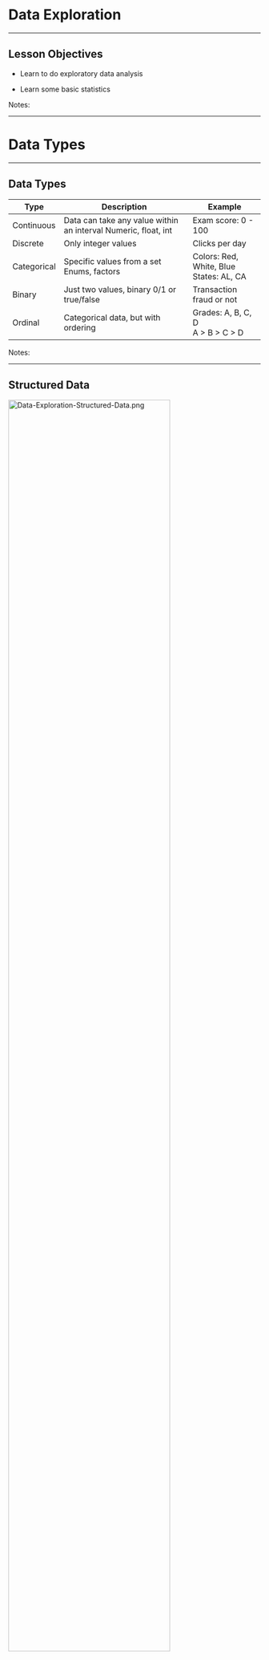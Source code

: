 # Data Exploration

---

## Lesson Objectives


 * Learn to do exploratory data analysis

 * Learn some basic statistics

Notes:

---

# Data Types
---

## Data Types

| Type    | Description                                                | Example                            |
|-------------|----------------------------------------------------------------|-----------------------------------------|
| Continuous  | Data can take any value within an interval Numeric, float, int | Exam score: 0  - 100                    |
| Discrete    | Only integer values                                            | Clicks per day                          |
| Categorical | Specific values from a set Enums, factors                      | Colors: Red, White, Blue <br/> States: AL, CA |
| Binary      | Just two values, binary 0/1 or true/false                      | Transaction fraud or not                |
| Ordinal     | Categorical data, but with ordering                            | Grades: A, B, C, D <br/> A > B > C > D        |

<!-- {"left" : 0.49, "top" : 2.5, "height" : 1, "width" : 16.52} -->

Notes:

---

## Structured Data

 <img src="../../assets/images/machine-learning/Data-Exploration-Structured-Data.png" alt="Data-Exploration-Structured-Data.png" style="width:80%;"/><!-- {"left" : 2.17, "top" : 2.76, "height" : 8.2, "width" : 13.16} -->


Notes:



---

# Statistics Primer
---

# Numerical Data Analysis
---

## Numerical Data Analysis


 * Analyze the following salary data.  
 [30k, 35k, 22k, 70k, 50k, 55k, 45k, 40k, 25k, 42k, 60k, 65k]

 * Sorting the data  
 [22k, 25k, 30k, 35k, 40k, 42k, 45k, 50k, 55k, 60k, 65k, 70k]

 * Min: 22k  
  Max: 70k  
 ==> Range o data: 22k to 70k

Notes:




---

## Mean (Average)

|               |                                                 |
|---------------|-------------------------------------------------|
| Mean          | Sum (values) / total number of samples          |
| Weighted Mean | Sum(values * weights) / total number of samples |

<!-- {"left" : 3.88, "top" : 1.89, "height" : 1.5, "width" : 9.75} -->


* [30k, 35k, 22k, 70k, 50k, 55k, 45k, 40k, 25k, 42k, 60k, 65k]
*  **Average / Mean** = Total sum of all salaries /  (number of salaries )  
 = (30k +  35k +  22k + 70k + 50k +  55k +  45k +  40k + 25k + 42k + 60k + 65k)  /  12  
 = 44.9k
* Mean is denoted by  x&#772;

<img src="../../assets/images/formulas-equations/mean-1.png"  style="width:50%;float:left"/><!-- {"left" : 9.33, "top" : 6.9, "height" : 2.45, "width" : 7.82} -->


<img src="../../assets/images/formulas-equations/mean-weighted-2.png" style="width:40%;float:right;"/><!-- {"left" : 9.84, "top" : 9.91, "height" : 1.42, "width" : 6.8} -->





Notes:



---

## Outliers & Trimmed Mean

|                                   |                                                                                                                                                                                                                                                                                                                                                                             |
|-----------------------------------|-----------------------------------------------------------------------------------------------------------------------------------------------------------------------------------------------------------------------------------------------------------------------------------------------------------------------------------------------------------------------------|
| Outliers                          | Extreme values. These influence plain mean. <br/>e.g. When Bill Gates walks into a bar, everyone's net worth goes up by few 100s of millions!                                                                                                                                                                                                                                    |
| Trimmed Mean       Truncated Mean | Take mean, after dropping a number of extreme values from the bottom and top. <br/>   10% Trimmed Mean drops 10% of largest and 10% of smallest values and calculates mean in remaining 80% of data. <br/> Used in competition scoring, to avoid one judge influencing the outcome.<br/> Example:  [ 5,  6, 7,  8,  10] <br/>Mean = sum(5+6+7+8+10) / 5 = 7.2 <br/>Trimmed Mean = sum (6,7,8) / 3 = 7 |

<!-- {"left" : 1.14, "top" : 2.5, "height" :1, "width" : 15.22} -->


Notes:



---

## Outliers / Trimmed Mean Example

 * Consider this annual income data (note the outliers in low end and high end)  
 [ <mark>5k</mark>, 40k, 42k, 45k, 50k, 55k, 60k, 65k, 70k, <mark>400k</mark> ]

 * Mean income, considering all data  
 = (5 + 40 + 42 + 45 + 50 + 55 + 60 + 65 + 70 + 400) / 10  
 =  **83.2**

* 10% trimmed mean  
==> drop lowest 10% (5k)   
==> drop highest 10% (400k)  
= (40+42+45+50+55+60+65+70)/8  
= **53.4**

* As you can see, trimmed mean helps us deal with outliers

Notes:

http://www.cabrillo.edu/~evenable/ch03.pdf


---

## Median (≠ Mean!)
* Median is the middle/center point of sorted data

* Example, find median of  
  [50k, 55k, 40k, 42k, 45k, 65k, 70k, 75k, 60k]

* First sort the data  
[40k, 42k, 45k, 50k, 55k, 60k, 65k, 70k, 75k]

* Find middle point :  
[40k, 42k, 45k, 50k, **55k**, 60k, 65k, 70k, 75k]

* If there are even number of records:  
[40k, 42k, 45k, 50k, **55k**, **60k**, 65k, 70k, 75k, 80k]

* Median is average of both middle numbers :  
(55k + 60k)/2 = **57.5k**

Notes:

http://www.cabrillo.edu/~evenable/ch03.pdf

---




## Median, Mean and Outliers

  * Consider this dataset  
  [40k, 42k, 45k, 50k, 55k, 60k, 65k, 70k]

  * Mean / Average  
  = (40 + 42 + 45 + 50 + 55 + 60 + 65 + 70 ) / 8   
  = 53.4

  * Median  
  = (50 + 55) / 2   
  = 52.5

<img src="../../assets/images/machine-learning/Data-Exploration-Median-Mean-Outliers.png" alt="Data-Exploration-Median-Mean-Outliers.png" style="max-width:80%;"/><!-- {"left" : 0.85, "top" : 4.25, "height" : 2.65, "width" : 10.12} -->


Notes:


---

## Median, Mean and Outliers

* Now introduce an outlier (400k)  
  [40k, 42k, 45k, 50k, 55k, 60k, 65k, 70k, **400k** ]
* Mean (average)  
  = (40k +  42k +  45k +  50k +  55k +  60k +  65k +  70k +  400k ) / 9  
  = 91.89
* Median = 55

<br/>

<img src="../../assets/images/machine-learning/Data-Exploration-Median-Mean-Outliers2.png" alt="Data-Exploration-Median-Mean-Outliers2.png" style="max-width:80%;"/><!-- {"left" : 3.79, "top" : 4.71, "height" : 2.72, "width" : 9.93} -->

<br/>

* So **median** is less influenced by outliers
* This is why we hear 'median' used in news stories
    - '**Median** house price in San Jose is 1 M'

Notes:


---

## Mean: Sample Code ( R )


```R
a = c (5,40,42,45,50,55,60,65,70,400)

summary(a)
#   Min. 1st Qu.  Median    Mean 3rd Qu.    Max.
#    5.00   42.75   52.50   83.20   63.75  400.00

mean(a)
# 83.2

median(a)
# 52.5

## trimmed mean
mean(a, trim=0.1)
# 53.375

```
<!-- {"left" : 0.85, "top" : 2.5, "height" : 5.26, "width" : 11.09} -->


Notes:




---

## Mean: Sample Code (Python)

```python
import numpy as np
import pandas as pd
from scipy import stats

a = np.array([5,40,42,45,50,55,60,65,70,400])
# [ 5 40 42 45 50 55 60 65 70 400]

np.mean(a)
# 83.2

stats.trim_mean(a,0.1)) # 10%
# 53.375*  

np.median(a)
# 52.5*  
```
<!-- {"left" : 0.85, "top" : 2.5, "height" : 5.49, "width" : 10.73} -->

Notes:




---

## Variability  / Dispersion


 * Consider sample annual incomes from two cities.

 * City1 = [ 30k, 32k, 35k, 40k, 45k, 48k, 50k ]   
   City2 = [ 10k, 15k, 20k, 40k, 60k, 65k, 70k ]

 * Mean for both datasets is  **40k**

 * But it doesn't tell the whole story

 * City2 data is more widely 'dispersed' than City1

<img src="../../assets/images/machine-learning/standard-deviation-1.png" style="max-width:80%;"/><!-- {"left" : 2.72, "top" : 7.49, "height" : 3.73, "width" : 12.06} -->


Notes:



---

## Measuring Variability / Dispersion

| Term | Description | Also known as |
|----------------------|-----------------------------------------------------------------------------------------------------------------------|-------------------------------|
| Range | Largest Value - Smallest Value | spread |
| Deviations | Difference between estimated value and actual value | Residuals  , errors |
| Variance | Sum(squared deviations from mean) / N <br/> N = number of samples | Mean-squared-error, MSE, S<sup>2</sup/> |
| **Standard deviation** | Square root of variance. (most used measurement of dispersion) | l2-norm, Euclidean norm |
| Percentile | The value such that P percent of the values take on this value or less and (100-P) percent take on this value or more | quantile |
| Interquartile range | The difference between the 75th percentile and the 25th percentile | IQR |

<!-- {"left" : 0.72, "top" : 2, "height" : 1, "width" : 16.06} -->

Notes:



---

## Variance  -  S<sup>2</sup> , σ<sup>2</sup>,  var(x)

* Measures how far apart the data is spread out from their mean
* Symbols: **S<sup>2</sup>** , **σ<sup>2</sup>**,  **var(x)**
* Method:
    - Find differences from Xi and mean (μ)
    - Square it
    - Add them all up
    - Divide by number of observations (N)

<img src="../../assets/images/formulas-equations/variance-1.png"  style="width:40%;"/><!-- {"left" : 9.42, "top" : 3.92, "height" : 2.23, "width" : 7.77} -->



* Properties
    - Variance is positive or zero (since we are squaring the diff)
    - If Variance of a dataset is zero, they all have the same value

Notes:
* Formula credit : Wikipedia (creative commons): https://en.wikipedia.org/wiki/Variance

---
## Standard Deviation (SD): σ  (sigma)

* SD is the most used measure of dispersion
* Measures how closely data values are clustered around mean
* Lower SD means values are closely clustered around mean
* Higher SD indicates larger dispersion

**Variance & standard deviation** ( μ is mean )  

<img src="../../assets/images/formulas-equations/variance-1.png"  style="width:40%;"/><!-- {"left" : 4.86, "top" : 6.47, "height" : 2.24, "width" : 7.78} -->



<img src="../../assets/images/formulas-equations/standard-deviation-1.png"  style="width:40%;"/><!-- {"left" : 4.25, "top" : 9.15, "height" : 2.04, "width" : 8.99} -->




Notes:

---

## Variability / Dispersion

<img src="../../assets/images/machine-learning/standard-deviation-2.png" style="max-width:80%;"/><!-- {"left" : 2.14, "top" : 4.32, "height" : 3.64, "width" : 13.22} -->


---

## Standard Deviation : Sample Code (R)

```r
city1 = c(30,32,35,40,45,48,50)
city2 = c(10,15,20,40,60,65,70)

mean(city1)
# 40

mean(city2)
# 40

var(city1)
# 63

var(city2)
# 641.6667

sd(city1)
# 7.937254

sd(city2)
# 25.33114
```
<!-- {"left" : 0.85, "top" : 2.34, "height" : 8.16, "width" : 8.72} -->

Notes:




---

## Standard Deviation : Sample Code (Python)

```python
import numpy as np
import pandas as pd
from scipy import stats

city1 = np.array([30,32,35,40,45,48,50])
city2 = np.array([10,15,20,40,60,65,70])

### Mean
np.mean(city1)     # 40.0
np.mean(city2)     # 40.0  

### variance
np.var(city1)    # 54.0
np.var(city2)    # 550.0 <- much larger than var(city1)

### Standard Deviation
np.std(city1)    # 7.34846922835
np.std(city2)    # 23.4520787991 <-- larger than sd(city1)  
```
<!-- {"left" : 0.85, "top" : 2.73, "height" : 6.61, "width" : 13.72} -->

 Notes:




---

## Quartiles


 * Quartiles are summary measures that divide the ranked (sorted) data into four equal parts
 * First quartile @ 25% mark = Q1 = 25th percentile
 * Second quartile @ 50% mark = Q2 = 50th percentile
     - Equals to median'
 * Third quartile @ 75% mark = Q3 = 75th percentile
 * IQR = distance between Q3 and Q1

<img src="../../assets/images/machine-learning/Data-Exploration-Quartiles-0.png" alt="Data-Exploration-Quartiles-0.png" style="width:30%;"/><!-- {"left" : 9.35, "top" : 3.03, "height" : 6.33, "width" : 7.67} -->


Notes:


---

## Quartiles


 * Income data (sorted):  
 [22k, 25k, 30k, 35k, 40k, 42k, 45k, 50k, 55k, 60k, 65k, 70k]

 * Approximately 25% of data is below Q1
 75% is more than Q1

<img src="../../assets/images/machine-learning/Data-Exploration-Quartiles-1.png" alt="Data-Exploration-Quartiles-1.png" style="width:100%;"/><!-- {"left" : 1.83, "top" : 5.72, "height" : 3.37, "width" : 13.83} -->



Notes:



---

## Quartiles: Sample Code ( R )


```r
a  = c (5,40,42,45,50,55,60,65,70,400)

summary(a)
#   Min. 1st Qu.  Median    Mean 3rd Qu.    Max.
#    5.00   42.75   52.50   83.20   63.75  400.00

quantile(a)
#    0%    25%    50%    75%   100%
#   5.00  42.75  52.50  63.75 400.00

quantile(a)["25%"]  
# 25%
# 42.75

IQR(a)
# 21

```
<!-- {"left" : 0.85, "top" : 2.51, "height" : 6.07, "width" : 12.05} -->


Notes:


---

## Quartiles: Sample Code (Python)

```python
import numpy as np

a = np.array([5,40,42,45,50,55,60,65,70,400])

# 20 pc
print (np.percentile(a, 20))
# 41.6

# q1, q2, q3
print (np.percentile(a, [25, 50, 75]))
# [ 42.75 52.5  63.75]  
```
<!-- {"left" : 0.85, "top" : 2.4, "height" : 4.84, "width" : 12.6} -->

Notes:


---

## Percentiles

 * Percentiles are summary measures that divide the ranked (sorted) data into 100 equal parts

 * k% of values  < Pk <  (100-k) % of values

 * 95th  percentile: P95

     - 95% of data below this point

     - 5% of data above this point

<img src="../../assets/images/machine-learning/Data-Exploration-Percentiles-0.png" alt="Data-Exploration-Percentiles-0.png" style="width:80%;"/><!-- {"left" : 2.45, "top" : 6.81, "height" : 3.17, "width" : 12.6} -->


Notes:



---

## Calculating Percentiles Example

 * Income data (sorted): 
 [22k, 25k, 30k, 35k, 40k, 42k, 45k, 50k, 55k, 60k, 65k, 70k]

 * Finding k percentile  point = k * N / 100 <br/>
 N = number of data points = 12

 * Find 30th percentile point: <br/>
 = 30 * 12 / 100 = 3.6th item = 4th item (approx) <br/>
 = 35k <br/>
 = 30% of data is below 35k<br/>

 * Finding percentile rank k <br/>
 = number of values less than Xk * 100 / N (N number of items)

 * What is the percentile rank of income 52k <br/>
 = number of items less than 52k / 12 * 100 <br/>
 = 8/12 * 100 <br/>
 = 66.67%

Notes:



---

## Percentiles: Sample Code (R)

```r
income = c(22, 25, 30, 35, 40, 42, 45, 50, 55, 60, 65, 70)

# find 30th percentile
quantile(income, c(0.3))
# 36.5
# 36.5k is the 30th percentile

# what percentile is income 52k
ecdf(income)(52)
# 0.6666667
# 52k is at 66.67%


```
<!-- {"left" : 0.85, "top" : 2.59, "height" : 4.73, "width" : 15.52} -->


Notes:




---

## Percentiles Sample Code (Python)

```python
import numpy as np
a = np.array([5,40,42,45,50,55,60,65,70,400])

# 20 pc
print (np.percentile(a, 20))
# 41.6

# q1, q2, q3
print (np.percentile(a, [25, 50, 75]))
# [ 42.75 52.5  63.75]  
```
<!-- {"left" : 0.85, "top" : 2.43, "height" : 4.23, "width" : 11.98} -->

Notes:




---

# Relationship Between Two Variables

---

## Correlation / Pearson Correlation Coefficient (r)


 * Measures  **strength and direction of linear relationship** between two variables
 * Also known as  **Pearson Correlation Coefficient** (in honor of its developer Karl Pearson)
 * Values between  -1 and +1   (standardized)(-1 <= r <= +1)
 * If X & Y are positively related, r will be close +1
     - When X goes up Y goes up too
     - E.g. When 'years of experience' goes up 'salary' goes up too
 * If X & Y are negatively related,  r will be close to -1
     - When X goes up Y goes down
     - E.g. ??? (quiz for class)
 * If no correlation between X & Y , then r will be close to 0





Notes:

- https://mathbits.com/MathBits/TISection/Statistics2/correlation.htm
- http://www.r-tutor.com/elementary-statistics/numerical-measures/correlation-coefficient
- https://en.wikipedia.org/wiki/Correlation_coefficient


---

## Correlation Coefficient


 *  **Perfect correlation** occurs when

     - r = -1  (negative)

     - r = +1  (positive)

     - This is when the data points all lie in straight line (regression line!)

 * A correlation |r| >= 0.8 is considered  **strong**

 * A correlation |r| < 0.5  is considered  **weak**.

 <img src="../../assets/images/machine-learning/Data-Exploration-Correlation-Coefficient--0.png" alt="Data-Exploration-Correlation-Coefficient--0.png" style="width:50%;"/><!-- {"left" : 4.21, "top" : 6.62, "height" : 4.04, "width" : 9.07} -->



Notes:




---

## Covariance vs. Correlation

| Covariance | Correlation |
|-----------------------------------------------------------------------------------------------------|---------------------------------|
| Measures linear relationship between two variables | (ditto) |
| Provides the **DIRECTION** (positive / negative  /  zero) of the linear relationship between 2 variables | Provides **DIRECTION** and **STRENGTH** |
| No upper / lower bound.  Not standardized | Between -1 and +1  standardized |

<!-- {"left" : 1.09, "top" : 2.5, "height" : 1, "width" : 15.33} -->

Notes:



---

## Correlation Patterns

<img src="../../assets/images/machine-learning/Data-Exploration-Correlaion-Patterns.png" alt="Data-Exploration-Correlaion-Patterns.png" style="width:100%;"/><!-- {"left" : 1.56, "top" : 4.16, "height" : 3.96, "width" : 14.38} -->



Notes:



---

## Correlation Formula

<img src="../../assets/images/formulas-equations/correlation-1.png"  style="width:60%;"/><!-- {"left" : 3.72, "top" : 3.99, "height" : 4.16, "width" : 10.05} -->


Notes:

Image credit to : Think calculator  (http://www.thinkcalculator.com/statistics/correlation-coefficient-calculator.php)

---

## Correlation is NOT Causation

* Just because two variables seem to be correlated, does NOT mean one of them causes the other

* Example: See the map of Waffle House locations and heart attack rates in US!

<img src="../../assets/images/google-cloud/3rd-party/viz-cardiac-deaths-vs-waffle-houses.jpg"  style="width:60%;"/> <!-- {"left" : 3.85, "top" : 4.84, "height" : 6.23, "width" : 9.8} -->


Notes:

---

## Correlation Code

* Python 

<br/>

```python
import numpy  as  np
import pandas as  pd

bills = np.array([50,30,60,40,65,20,10,15,25,35])
tips = np.array([12,7,13,8,15,5,2,2,3,4])

# correlation
p.corrcoef(bills,tips)
# array([[ 1.    , 0.95221535],
#        [ 0.95221535, 1.      ]])
```
<!-- {"left" : 0.8, "top" : 2.59, "height" : 3.44, "width" : 9.65} -->

* R code

```r
# R
bill = c(50,30,60,40,65,20,10,15,25,35)
tip = c(12,7,13,8,15,5,2,2,3,4)

cor(bill, tip)
# [1] 0.9522154 ## strong correlation!
```
<!-- {"left" : 0.8, "top" : 7.03, "height" : 2.24, "width" : 8.04} -->

---

## Correlation Matrix

* When we have more than two variables, we put them in a matrix and calculate correlation for each combination

* The diagonal cells are **1.0**; Each variable is perfectly correlated with itself

<img src="../../assets/images/machine-learning/correlation-matrix-1.png"  style="width:60%;"/> <!-- {"left" : 3.57, "top" : 4.99, "height" : 5.34, "width" : 10.36} -->




---


## Correlation Matrix Example

* Here is some cars data


```text
+-------------------+----+---+-----+---+----+-----+-----+---+---+----+----+
|              model| mpg|cyl| disp| hp|drat|   wt| qsec| vs| am|gear|carb|
+-------------------+----+---+-----+---+----+-----+-----+---+---+----+----+
|          Mazda RX4|21.0|  6|160.0|110| 3.9| 2.62|16.46|  0|  1|   4|   4|
|      Mazda RX4 Wag|21.0|  6|160.0|110| 3.9|2.875|17.02|  0|  1|   4|   4|
|         Datsun 710|22.8|  4|108.0| 93|3.85| 2.32|18.61|  1|  1|   4|   1|
|     Hornet 4 Drive|21.4|  6|258.0|110|3.08|3.215|19.44|  1|  0|   3|   1|
|  Hornet Sportabout|18.7|  8|360.0|175|3.15| 3.44|17.02|  0|  0|   3|   2|
|            Valiant|18.1|  6|225.0|105|2.76| 3.46|20.22|  1|  0|   3|   1|
|         Duster 360|14.3|  8|360.0|245|3.21| 3.57|15.84|  0|  0|   3|   4|
|          Merc 240D|24.4|  4|146.7| 62|3.69| 3.19| 20.0|  1|  0|   4|   2|
|           Merc 230|22.8|  4|140.8| 95|3.92| 3.15| 22.9|  1|  0|   4|   2|
|           Merc 280|19.2|  6|167.6|123|3.92| 3.44| 18.3|  1|  0|   4|   4|
|          Merc 280C|17.8|  6|167.6|123|3.92| 3.44| 18.9|  1|  0|   4|   4|
|         Merc 450SE|16.4|  8|275.8|180|3.07| 4.07| 17.4|  0|  0|   3|   3|
|         Merc 450SL|17.3|  8|275.8|180|3.07| 3.73| 17.6|  0|  0|   3|   3|
|        Merc 450SLC|15.2|  8|275.8|180|3.07| 3.78| 18.0|  0|  0|   3|   3|
| Cadillac Fleetwood|10.4|  8|472.0|205|2.93| 5.25|17.98|  0|  0|   3|   4|
|Lincoln Continental|10.4|  8|460.0|215| 3.0|5.424|17.82|  0|  0|   3|   4|
|  Chrysler Imperial|14.7|  8|440.0|230|3.23|5.345|17.42|  0|  0|   3|   4|
...
```
<!-- {"left" : 0.8, "top" : 2.87, "height" : 6.94, "width" : 14.39} -->

---

## Correlation Matrix Example

* Here is the correlation matrix. Which attributes affect **mpg** ?

<img src="../../assets/images/machine-learning/correlation-matrix-2.png"  style="width:90%;"/><!-- {"left" : 0.89, "top" : 3.84, "height" : 5.74, "width" : 15.71} -->

---

## Correlation Matrix Example

<img src="../../assets/images/machine-learning/correlation-matrix-4.png"  style="width:65%;float:right;"/> <!-- {"left" : 9.9, "top" : 2.19, "height" : 6.23, "width" : 7.17} -->

* Negative correlations are highlighted in red,  positive ones are in blue


---

## Correlation Matrix Code (Python)

<img src="../../assets/images/machine-learning/covariance-matrix-1.png" alt="covariance-matrix-1.png" style="width:40%;float:right;"/><!-- {"left" : 10.71, "top" : 2, "height" : 3.35, "width" : 6.45} -->

```python
import numpy as np

a = np.array([1,2,3,4,5,6])
b = np.array([2,3,5,6,1,9])
c = np.array([3,5,5,5,10,8])
d = np.array([10,20,30,40,50,55])
e = np.array([7,8,9,4,6,10])

m = np.vstack([a,b,c,d,e])
print(m)
print(np.corrcoef(m))
```
<!-- {"left" : 0.8, "top" : 1.83, "height" : 3.26, "width" : 5.95} -->

```text
# output : m
[[ 1  2  3  4  5  6]
 [ 2  3  5  6  1  9]
 [ 3  5  5  5 10  8]
 [10 20 30 40 50 55]
 [ 7  8  9  4  6 10]]
```
<!-- {"left" : 0.8, "top" : 5.2, "height" : 1.73, "width" : 3.97} -->

```text
# output: correlation matrix
       a             b           c           d           e
a [[ 1.          0.54470478 0.84515425  0.99607842  0.09897433]
b [ 0.54470478  1.          0.05370862  0.49341288  0.38786539]
c [ 0.84515425  0.05370862  1.          0.86126699  0.07319251]
d [ 0.99607842  0.49341288  0.86126699  1.          0.03538992]
e [ 0.09897433  0.38786539  0.07319251  0.03538992  1.        ]]
```
<!-- {"left" : 0.8, "top" : 7.04, "height" : 2.18, "width" : 11.71} -->

<br/>

* Question:
    - Find variables that are highly correlated (Hint: look for corr close to +1)
    - Find variables that are NOT correlated (Hint: look for corr close to 0)

Notes:

---

## Correlation Matrix Code ( R )

<img src="../../assets/images/machine-learning/covariance-matrix-1.png" alt="covariance-matrix-1.png" style="width:40%;float:right;"/><!-- {"left" : 9.96, "top" : 2, "height" : 3.74, "width" : 7.2} -->


<br/>

```R
a <- c(1,2,3,4,5,6)
b <- c(2,3,5,6,1,9)
c <- c(3,5,5,5,10,8)
d <- c(10,20,30,40,50,55)
e <- c(7,8,9,4,6,10)

m <- cbind(a,b,c,d,e)
m

cor_matrix = cor(m)
cor_matrix
```
<!-- {"left" : 0.85, "top" : 2, "height" : 3.58, "width" : 5.56} -->


- Which of the variables are strongly correlated?

<img src="../../assets/images/machine-learning/Data-Exploration--Covariance-Matrix-Code-R--1.png" alt="Data-Exploration--Covariance-Matrix-Code-R--1.png" style="width:60%;"/><!-- {"left" : 4.42, "top" : 8.18, "height" : 3.17, "width" : 8.67} -->

Notes:

---

## Correlation Matrix Applications

* Financial economics
    - Figure our relationships with different stocks

* Principal Component Analysis (PCA); This will be covered in PCA section

Notes:

---

## Lab: EDA-Basic Stats

<img src="../../assets/images/icons/individual-labs.png" style="width:25%;float:right;"/><!-- {"left" : 11.6, "top" : 1.89, "height" : 6.59, "width" : 4.94} -->


* **Overview:**
    - Learn basic statistics functions

* **Approximate time:**
    - 10 mins

* **Instructions:**
     - **EDA: Basics/stats**

Notes:


---

# Visualizing Data

---

## Visualizing Data

* We are going to introduce these basic graphs

| Method | Description |
|-----------------|-------------------------------------------------------------|
| Boxplot | A quick way to visualize the data |
| Frequency table | Count number of data points that fall into intervals (bins) |
| Histogram | Plot of frequency table |
| Density plot | Smoothed version of histogram (Kernel Density Estimate) |

<!-- {"left" : 1.08, "top" : 3.29, "height" : 1, "width" : 15.35} -->

Notes:



---

## Boxplot / Box-and-Whisker Plot


 * Boxplot displays 5 measures: min, Q1, Q2 (median), Q3, max

 * Smallest / Largest values are measured within upper/lower fences

 * Fences are 1.5 times IQR

 * Income data (sorted):  
 [22k, 25k, 30k, 35k, 40k, 42k, 45k, 50k, 55k, 60k, 65k, 70k]

<img src="../../assets/images/machine-learning/Data-Exploration-Boxplot-Box-and-Whisker-Plot-0.png" alt="Data-Exploration-Boxplot-Box-and-Whisker-Plot-0.png" style="width:40%;"/><!-- {"left" : 4.95, "top" : 5.54, "height" : 4.88, "width" : 7.6} -->


Notes:



---

## Boxplot: Sample Code (R)


```r
income = c(22, 25, 30, 35, 40, 42, 45, 50, 55, 60, 65, 70)

bp = boxplot(income)
```
<!-- {"left" : 0.85, "top" : 2.5, "height" : 1.4, "width" : 12.68} -->

<img src="../../assets/images/machine-learning/Data-Exploration-BoxPlot-Sample-Code-R--0.png" alt="Data-Exploration-BoxPlot-Sample-Code-Python--0.png" style="width:40%;"/><!-- {"left" : 5.64, "top" : 4.8, "height" : 5.07, "width" : 7.89} -->


Notes:




---

## Boxplot: Sample Code (Python)

```python
%matplotlib inline
import numpy as np
import matplotlib.pyplot as plt

salaries = np.array([22, 25, 30, 35, 40, 42, 45, 50, 55, 60, 65, 70])

plt.boxplot(salaries)
```
<!-- {"left" : 0.85, "top" : 2.5, "height" : 2.51, "width" : 14.31} -->


<img src="../../assets/images/machine-learning/Data-Exploration-Boxplot-Box-and-Whisker-Plot-0.png"  style="width:50%;"/><!-- {"left" : 4.67, "top" : 5.88, "height" : 5.25, "width" : 8.17} -->




Notes:




---

## Histogram ( R )


* Histogram counts data points per bin

```r
income = c(22, 25, 30, 35, 40, 42, 45, 50, 55, 60, 65, 70)
hist(income)
```
<!-- {"left" : 0.85, "top" : 2.98, "height" : 1.1, "width" : 13.3} -->

<img src="../../assets/images/machine-learning/Data-Exploration-Histogram-R--0.png" alt="Data-Exploration-Histogram-R--0.png" style="width:50%;"/><!-- {"left" : 4.93, "top" : 5.39, "height" : 6.2, "width" : 7.64} -->



Notes:



---

## Histogram (Python)

 * Histogram counts data points per bin

```python
%matplotlib inline
import pandas as pd
import numpy as np
import matplotlib.pyplot as plt

salaries = np.array([22, 25, 30, 35, 40, 42, 45, 50, 55, 60, 65, 70])

plt.hist(salaries, rwidth=0.7)

```
<!-- {"left" : 0.85, "top" : 2.9, "height" : 2.68, "width" : 13.76} -->


<img src="../../assets/images/machine-learning/Data-Exploration-Histogram-Python--0.png" alt="Data-Exploration-Histogram-Python--0.png" style="width:50%;"/><!-- {"left" : 4.8, "top" : 6.25, "height" : 5.07, "width" : 7.9} -->



Notes:



---

## Scatter Plot (Python)

```python
%matplotlib inline
import numpy as np
import matplotlib.pyplot as plt

bills = np.array([50,30,60,40,65,20,10,15,25,35])
tips= np.array([12,7,13,8,15,5,2,2,3,4])

plt.xlabel("bill amount")
plt.ylabel("tip")
plt.scatter(bills, tips)

```
<!-- {"left" : 0.85, "top" : 2.59, "height" : 4.06, "width" : 12.44} -->


<img src="../../assets/images/machine-learning/Data-Exploration-Scatter-Plot-Python--0.png" alt="Data-Exploration-Scatter-Plot-Python--0.png" style="width:60%;"/><!-- {"left" : 4.15, "top" : 6.94, "height" : 4.61, "width" : 9.21} -->




Notes:

---

## Lab: EDA - Basic Visualization

<img src="../../assets/images/icons/individual-labs.png" style="width:25%;float:right;"/> <!-- {"left" : 11.6, "top" : 1.89, "height" : 6.59, "width" : 4.94} -->

* **Overview:**
    - Learn basic plot functions

* **Approximate times:**
    - 10 mins

* **Instructions:**
    - **EDA:basic visualization**

---

## Lab: Exploring Dataset

<img src="../../assets/images/icons/individual-labs.png" style="width:25%;float:right;"/> <!-- {"left" : 11.6, "top" : 1.89, "height" : 6.59, "width" : 4.94} -->

* **Overview:**  
    - Explore house sales dataset

* **Approximate Time:**
    - 20 - 30 mins

* **Instructions:**
    - **EDA - House sales exploreation**

Notes:

---

## Lab: Visualizing House Sales

<img src="../../assets/images/icons/individual-labs.png" style="width:25%;float:right;"/> <!-- {"left" : 11.6, "top" : 1.89, "height" : 6.59, "width" : 4.94} -->

* **Overview:**
    - Visualize house-sales dataset

* **Approximate Time:**
    - 10 - 15 mins

* **Instructions:**
    - **EDA - visualize house sales**

* **To Instructor:**
    - Do this if time permits

Notes:

---

## Further Reading

* "Practical Statistics for Data Scientists" - O'Reilly books

* http://www.cabrillo.edu/~evenable/ch03.pdf

* [Fantastic lecture series on Statistics by Brandon Foltz](https://www.bcfoltz.com/statistics-101/)

Notes:

---

## Review and Q&A

<img src="../../assets/images/icons/q-and-a-1.png" style="width:20%;float:right;" /><!-- {"left" : 13.07, "top" : 1.89, "height" : 2.69, "width" : 3.63} -->

* Let's go over what we have covered so far

* Any questions?

<img src="../../assets/images/icons/quiz-icon.png" style="width:40%;" /><!-- {"left" : 4.62, "top" : 4.8, "height" : 5.53, "width" : 8.31} -->

---

# Appendix

---

# Covariance

---

## Covariance

 <img src="../../assets/images/machine-learning/Data-Exploration-Covariance-0.png" alt="Data-Exploration-Covariance-0.png" style="width:40%;float:right;"/><!-- {"left" : 10.77, "top" : 1.89, "height" : 5.49, "width" : 6.56} -->

* Variance, and Standard Deviation measures the data dispersion in a SINGLE variable

* How can we tell if two variables  X & Y are related

* Here we see positive trend between Netflix stock price and Google stock pricing.
 When one goes up, other one goes up too

Notes:

---

## Covariance Formula

<img src="../../assets/images/formulas-equations/covariance-1.png" style="width:60%;"/><!-- {"left" : 2.9, "top" : 3.76, "height" : 6.18, "width" : 11.7} -->


Notes:

Image credit (Creative commons)  : Ncalculators (http://ncalculators.com/statistics/covariance-calculator.htm)


---

## Covariance Example

<img src="../../assets/images/machine-learning/Data-Exploration-Covariance-Example.png" alt="Data-Exploration-Covariance-Example.png" style="width:70%;"/><!-- {"left" : 2.98, "top" : 3.03, "height" : 7.65, "width" : 11.53} -->



Notes:

Image credit thanks to :  https://www.youtube.com/watch?v=xGbpuFNR1ME


---

## Covariance Example

<img src="../../assets/images/machine-learning/Data-Exploration-Covariance-Example2.png" alt="Data-Exploration-Covariance-Example2.png" style="width:80%;"/><!-- {"left" : 2.74, "top" : 2.95, "height" : 6.49, "width" : 12.02} -->


Notes:

Image credit thanks to :  https://www.youtube.com/watch?v=xGbpuFNR1ME



---

## Covariance Summary


 * We only care about the positive / negative / zero of covariance

     - Positive means, both variables move in the same direction
     - Negative => they move in opposite direction
     - Zero => no relation



 * We don't care about the actual number (could be 2.3  or 2300) of covariance

     - It does NOT indicate the strength of the relationship

     - It has no upper / lower bound - it is not standardized

     - That is done by  **Correlation**  (later)

Notes:



---

## Covariance Matrix


 * When we have more than two variables we create a covariance matrix

 * The **diagonal is simply Variance** of that variable  
`cov(x1,x1) = variance(x1)`

 * The matrix is  **symmetric**,   
 `cov(x1,x2)  = cov(x2,x1)`

 <img src="../../assets/images/machine-learning/covariance-matrix-1.png"  style="max-width:60%;"/><!-- {"left" : 3.74, "top" : 5.68, "height" : 5.22, "width" : 10.02} -->



Notes:

---

